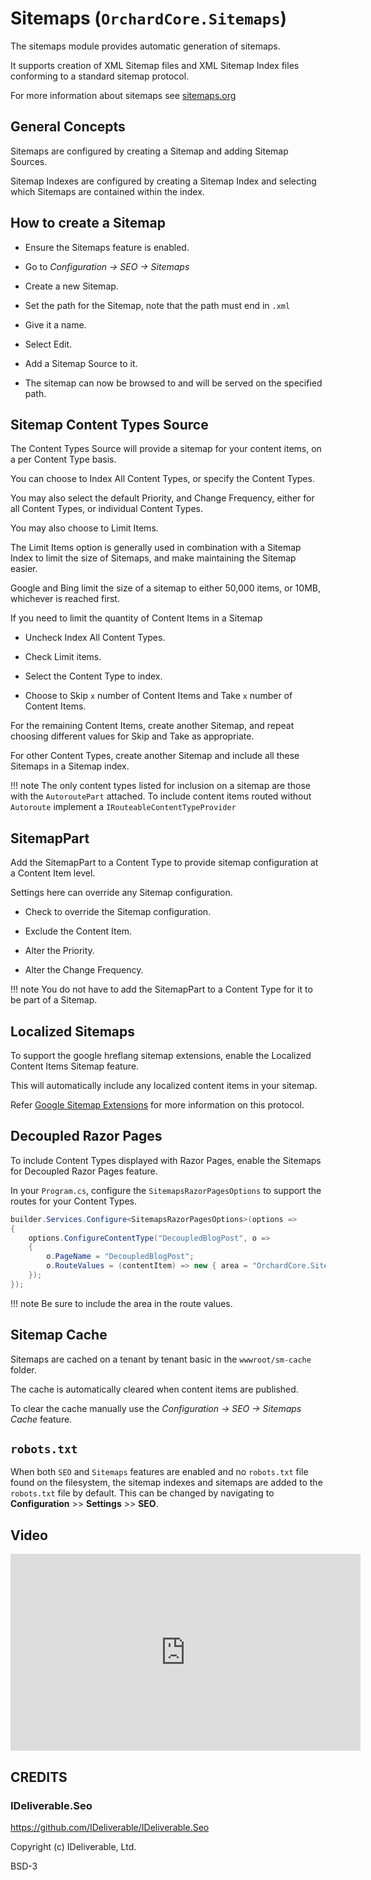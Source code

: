 # Sitemaps (`OrchardCore.Sitemaps`)

The sitemaps module provides automatic generation of sitemaps.

It supports creation of XML Sitemap files and XML Sitemap Index files conforming to a standard sitemap protocol.

For more information about sitemaps see [sitemaps.org](https://www.sitemaps.org/)

## General Concepts

Sitemaps are configured by creating a Sitemap and adding Sitemap Sources.

Sitemap Indexes are configured by creating a Sitemap Index and selecting which Sitemaps are contained within the index.

## How to create a Sitemap

- Ensure the Sitemaps feature is enabled.

- Go to _Configuration -> SEO -> Sitemaps_

- Create a new Sitemap.

- Set the path for the Sitemap, note that the path must end in `.xml`

- Give it a name.

- Select Edit.

- Add a Sitemap Source to it.

- The sitemap can now be browsed to and will be served on the specified path.

## Sitemap Content Types Source

The Content Types Source will provide a sitemap for your content items,
on a per Content Type basis. 

You can choose to Index All Content Types, or specify the Content Types. 

You may also select the default Priority, and Change Frequency, either for all Content Types, 
or individual Content Types.

You may also choose to Limit Items.

The Limit Items option is generally used in combination with a Sitemap Index to limit the size of Sitemaps,
and make maintaining the Sitemap easier. 

Google and Bing limit the size of a sitemap to either 50,000 items, or 10MB, 
whichever is reached first. 

If you need to limit the quantity of Content Items in a Sitemap 

- Uncheck Index All Content Types.

- Check Limit items.

- Select the Content Type to index.

- Choose to Skip `x` number of Content Items and Take `x` number of Content Items. 

For the remaining Content Items, create another Sitemap, and repeat choosing different values for Skip and Take as appropriate.

For other Content Types, create another Sitemap and include all these Sitemaps in a Sitemap index.

!!! note
    The only content types listed for inclusion on a sitemap are those with the `AutoroutePart` attached.
    To include content items routed without `Autoroute` implement a `IRouteableContentTypeProvider`

## SitemapPart

Add the SitemapPart to a Content Type to provide sitemap configuration at a Content Item level.

Settings here can override any Sitemap configuration.

- Check to override the Sitemap configuration.

- Exclude the Content Item.

- Alter the Priority.

- Alter the Change Frequency.

!!! note
    You do not have to add the SitemapPart to a Content Type for it to be part of a Sitemap.

## Localized Sitemaps

To support the google hreflang sitemap extensions, enable the Localized Content Items Sitemap feature.

This will automatically include any localized content items in your sitemap.

Refer [Google Sitemap Extensions](https://support.google.com/webmasters/answer/189077) for more information
on this protocol.

## Decoupled Razor Pages

To include Content Types displayed with Razor Pages, enable the Sitemaps for Decoupled Razor Pages feature.

In your `Program.cs`, configure the `SitemapsRazorPagesOptions` to support the routes for your Content Types.

```csharp
builder.Services.Configure<SitemapsRazorPagesOptions>(options =>
{
    options.ConfigureContentType("DecoupledBlogPost", o =>
    {
        o.PageName = "DecoupledBlogPost";
        o.RouteValues = (contentItem) => new { area = "OrchardCore.Sitemaps", slug = contentItem.ContentItemId };
    });
});    
```

!!! note
    Be sure to include the area in the route values.

## Sitemap Cache

Sitemaps are cached on a tenant by tenant basic in the `wwwroot/sm-cache` folder.

The cache is automatically cleared when content items are published.

To clear the cache manually use the _Configuration -> SEO -> Sitemaps Cache_ feature.

## `robots.txt` 

When both `SEO` and `Sitemaps` features are enabled and no `robots.txt` file found on the filesystem, the sitemap indexes and sitemaps are added to the `robots.txt` file by default. This can be changed by navigating to **Configuration** >> **Settings** >> **SEO**.

## Video

<iframe width="560" height="315" src="https://www.youtube-nocookie.com/embed/fG_rFD0wffw" frameborder="0" allow="accelerometer; autoplay; encrypted-media; gyroscope; picture-in-picture" allowfullscreen></iframe>

## CREDITS

### IDeliverable.Seo

<https://github.com/IDeliverable/IDeliverable.Seo>  

Copyright (c) IDeliverable, Ltd. 

BSD-3

